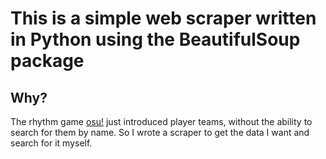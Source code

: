 # This is a simple web scraper written in Python using the BeautifulSoup package

## Why?

The rhythm game [osu!](https://osu.ppy.sh/) just introduced player teams, without the ability to search for them by name.
So I wrote a scraper to get the data I want and search for it myself.
